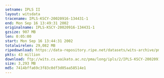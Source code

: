 ```yaml
---
setname: IPLS II
layout: witsdata
tracename: IPLS-KSCY-20020916-134431-1
end: Mon Sep 16 13:49:31 2002
originalname: IPLS-KSCY-20020916-134431-1
gzsize: 907 MB
len: 0:05:00
start: Mon Sep 16 13:44:31 2002
totalwirelen: 29,082 MB
ripedownload: https://data-repository.ripe.net/datasets/wits-archive/pma/long/ipls/2/IPLS-KSCY-20020916-134431-1.gz
pkts: 43 million
download: ftp://wits.cs.waikato.ac.nz/pma/long/ipls/2/IPLS-KSCY-20020916-134431-1.gz
size: 3,293 MB
md5: 7414bffa69c3f83c0df3d05aa58514e1
---
```

